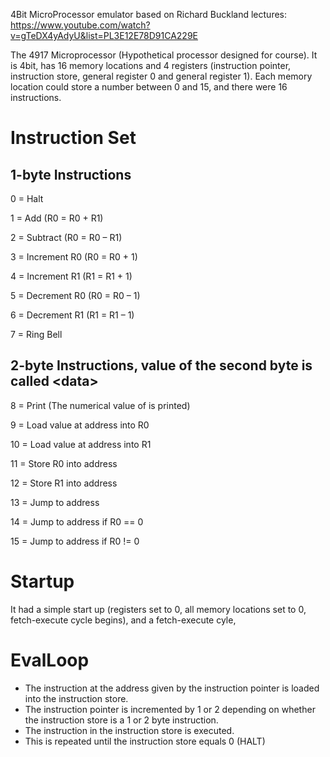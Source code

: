 4Bit MicroProcessor emulator based on Richard Buckland lectures:
https://www.youtube.com/watch?v=gTeDX4yAdyU&list=PL3E12E78D91CA229E

The 4917 Microprocessor
(Hypothetical processor designed for course). It is 4bit, has 16 memory locations and 4 registers (instruction pointer, instruction store, general register 0 and general register 1). Each memory location could store a number between 0 and 15, and there were 16 instructions.

Instruction Set
=======================

1-byte Instructions
-------------------

0 = Halt

1 = Add (R0 = R0 + R1)

2 = Subtract (R0 = R0 – R1)

3 = Increment R0 (R0 = R0 + 1)

4 = Increment R1 (R1 = R1 + 1)

5 = Decrement R0 (R0 = R0 – 1)

6 = Decrement R1 (R1 = R1 – 1)

7 = Ring Bell

2-byte Instructions, value of the second byte is called \<data\>
--------------------------------------------------------------

8 = Print <data> (The numerical value of <data> is printed)

9 = Load value at address <data> into R0

10 = Load value at address <data> into R1

11 = Store R0 into address <data>

12 = Store R1 into address <data>

13 = Jump to address <data>

14 = Jump to address <data> if R0 == 0

15 = Jump to address <data> if R0 != 0


Startup
================
It had a simple start up (registers set to 0, all memory locations set to 0, fetch-execute cycle begins), and a fetch-execute cyle,

EvalLoop
==================

* The instruction at the address given by the instruction pointer is loaded into the instruction store.
* The instruction pointer is incremented by 1 or 2 depending on whether the instruction store is a 1 or 2 byte instruction.
* The instruction in the instruction store is executed.
* This is repeated until the instruction store equals 0 (HALT)

